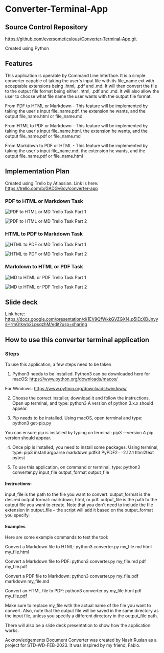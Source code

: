 # Converter-Terminal-App

## Source Control Repository
https://github.com/eversometiculous/Converter-Terminal-App.git

Created using Python

## Features

This application is operable by Command Line Interface. It is a simple converter capable of taking the user's input file with its file_name.ext with acceptable extensions being .html, .pdf and .md. It will then convert the file to the output file format being either .html, .pdf and .md. It will also allow the user to choose what file name the user wants with the output file format.

From PDF to HTML or Markdown - This feature will be implemented by taking the user's input file_name.pdf, the extension he wants, and the output file_name.html or file_name.md

From HTML to PDF or Markdown - This feature will be implemented by taking the user's input file_name.html, the extension he wants, and the output file_name.pdf or file_name.md

From Markdown to PDF or HTML - This feature will be implemented by taking the user's input file_name.md, the extension he wants, and the output file_name.pdf or file_name.html

## Implementation Plan

Created using Trello by Atlassian. Link is here: https://trello.com/b/GADGv6cv/converter-app

### PDF to HTML or Markdown Task

![PDF to HTML or MD Trello Task Part 1](docs/Photo1Trello.jpeg)

![PDF to HTML or MD Trello Task Part 2](docs/Photo2Trello.jpeg)

### HTML to PDF to Markdown Task

![HTML to PDF or MD Trello Task Part 1](docs/Photo3Trello.jpeg)

![HTML to PDF or MD Trello Task Part 2](docs/Photo4Trello.jpeg)

### Markdown to HTML or PDF Task

![MD to HTML or PDF Trello Task Part 1](docs/Photo5Trello.jpeg)

![MD to HTML or PDF Trello Task Part 2](docs/Photo6Trello.jpeg)

## Slide deck
Link here: https://docs.google.com/presentation/d/1EV9QfWkkGVZGXN_p5IEcXDJnvysHrmGtkwb2LpsqzhM/edit?usp=sharing

## How to use this converter terminal application

### Steps

To use this application, a few steps need to be taken.

1. Python3 needs to be installed.
Python3 can be downloaded here for macOS: https://www.python.org/downloads/macos/

For Windows: https://www.python.org/downloads/windows/

2. Choose the correct installer, download it and follow the instructions.
Open up terminal, and type:
python3
A version of python 3.x.x should appear.

3. Pip needs to be installed. Using macOS, open terminal and type:
python3 get-pip.py

You can ensure pip is installed by typing on terminal:
pip3 --version
A pip version should appear.

4. Once pip is installed, you need to install some packages. Using terminal, type:
pip3 install argparse markdown pdfkit PyPDF2==2.12.1 html2text pytest

5. To use this application, on command or terminal, type:
python3 converter.py input_file output_format output_file

#### Instructions:

input_file is the path to the file you want to convert.
output_format is the desired output format: markdown, html, or pdf.
output_file is the path to the output file you want to create.
Note that you don't need to include the file extension in output_file – the script will add it based on the output_format you specify.

#### Examples

Here are some example commands to test the tool:

Convert a Markdown file to HTML:
python3 converter.py my_file.md html my_file.html

Convert a Markdown file to PDF:
python3 converter.py my_file.md pdf my_file.pdf

Convert a PDF file to Markdown:
python3 converter.py my_file.pdf markdown my_file.md

Convert an HTML file to PDF:
python3 converter.py my_file.html pdf my_file.pdf

Make sure to replace my_file with the actual name of the file you want to convert. Also, note that the output file will be saved in the same directory as the input file, unless you specify a different directory in the output_file path.

There will also be a slide deck presentation to show how the application works.

Acknowledgements
Document Converter was created by Nasir Ruslan as a project for STD-WD-FEB-2023. It was inspired by my friend, Fabio.

